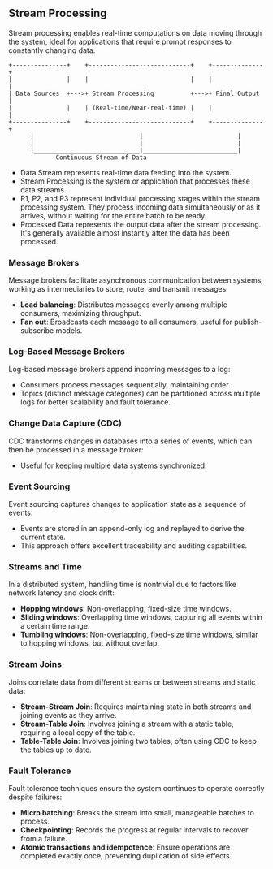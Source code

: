 ## Stream Processing

Stream processing enables real-time computations on data moving through the system, ideal for applications that require prompt responses to constantly changing data.

```
+---------------+    +----------------------------+    +--------------+
|               |    |                            |    |              |
| Data Sources  +--->+ Stream Processing          +--->+ Final Output |
|               |    | (Real-time/Near-real-time) |    |              |
+---------------+    +----------------------------+    +--------------+
      |                             |                          |
      |                             |                          |
      |_____________________________|__________________________|
             Continuous Stream of Data
```

- Data Stream represents real-time data feeding into the system.
- Stream Processing is the system or application that processes these data streams.
- P1, P2, and P3 represent individual processing stages within the stream processing system. They process incoming data simultaneously or as it arrives, without waiting for the entire batch to be ready.
- Processed Data represents the output data after the stream processing. It's generally available almost instantly after the data has been processed.

### Message Brokers

Message brokers facilitate asynchronous communication between systems, working as intermediaries to store, route, and transmit messages:

- **Load balancing**: Distributes messages evenly among multiple consumers, maximizing throughput.
- **Fan out**: Broadcasts each message to all consumers, useful for publish-subscribe models.

### Log-Based Message Brokers

Log-based message brokers append incoming messages to a log:

- Consumers process messages sequentially, maintaining order.
- Topics (distinct message categories) can be partitioned across multiple logs for better scalability and fault tolerance.

### Change Data Capture (CDC)

CDC transforms changes in databases into a series of events, which can then be processed in a message broker:

- Useful for keeping multiple data systems synchronized.

### Event Sourcing

Event sourcing captures changes to application state as a sequence of events:

- Events are stored in an append-only log and replayed to derive the current state.
- This approach offers excellent traceability and auditing capabilities.

### Streams and Time

In a distributed system, handling time is nontrivial due to factors like network latency and clock drift:

- **Hopping windows**: Non-overlapping, fixed-size time windows.
- **Sliding windows**: Overlapping time windows, capturing all events within a certain time range.
- **Tumbling windows**: Non-overlapping, fixed-size time windows, similar to hopping windows, but without overlap.

### Stream Joins

Joins correlate data from different streams or between streams and static data:

- **Stream-Stream Join**: Requires maintaining state in both streams and joining events as they arrive.
- **Stream-Table Join**: Involves joining a stream with a static table, requiring a local copy of the table.
- **Table-Table Join**: Involves joining two tables, often using CDC to keep the tables up to date.

### Fault Tolerance

Fault tolerance techniques ensure the system continues to operate correctly despite failures:

- **Micro batching**: Breaks the stream into small, manageable batches to process.
- **Checkpointing**: Records the progress at regular intervals to recover from a failure.
- **Atomic transactions and idempotence**: Ensure operations are completed exactly once, preventing duplication of side effects.
